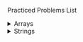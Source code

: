 Practiced Problems List

<!-- Arrays -->
<details>
<summary>Arrays</summary>

- https://leetcode.com/problems/valid-mountain-array/description/  ```Easy```
- 
</details>

<!-- Strings  -->
<details>
<summary>Strings</summary>
</details>